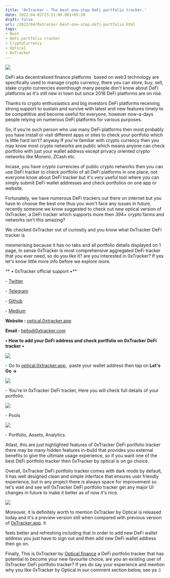 ```yaml
---
title: '0xTracker - The best one-stop DeFi portfolio tracker.'
date: 2022-04-02T23:51:00.001+05:30
draft: false
url: /2022/04/0xtracker-best-one-stop-defi-portfolio.html
tags: 
- Best
- DeFi portfolio tracker
- CryptoCurrency
- Optical
- 0xTracker
---
```


 [![](https://lh3.googleusercontent.com/-yeMRplQEOks/YkiUNiEZJ-I/AAAAAAAAJ-s/PGxufetUCr43C5GWKtgOiCsFornmB-VJQCNcBGAsYHQ/s1600/1648923684765142-0.png)](https://lh3.googleusercontent.com/-yeMRplQEOks/YkiUNiEZJ-I/AAAAAAAAJ-s/PGxufetUCr43C5GWKtgOiCsFornmB-VJQCNcBGAsYHQ/s1600/1648923684765142-0.png) 

  

DeFi aka decentralised finance platforms  based on web3 technology are specifically used to manage crypto currency, there you can store, buy, sell, stake crypto currencies eventhough many people don't know about DeFi platforms as it's still new in town but since 2018 DeFi platforms are on rise.

  

Thanks to crypto enthusiastics and big investors DeFi platforms receiving strong support to sustain and survive with latest and new features timely to be competitive and become useful for everyone, however now-a-days people relying on numerous DeFi platforms for various purposes.

  

So, if you're such person who use many DeFi platforms then most probably you have install or visit different apps or sites to check your portfolio which is little hard isn't? anyway If you're familiar with crypto currency then you may know most crypto networks are public which means anyone can check portfolio with just your wallet address except privacy oriented crypto networks like Monero, ZCash etc.

  

Incase, you have crypto currencies of public crypto networks then you can use DeFi tracker to check portfolio of all DeFi platforms in one place, not everyone know about DeFi tracker but it's very useful tool where you can simply submit DeFi wallet addresses and check portfolios on one app or website.

  

Fortunately, we have numerous DeFi trackers out there on internet but you have to choose the best one thus you won't face any issues in future, recently someone we know suggested to check out new optical version of 0xTracker, a DeFi tracker which supports more then 394+ crypto farms and networks isn't this amazing? 

  

We checked 0xTracker out of curiosity and you know what 0xTracker DeFi tracker is 

mesmerising because it has no tabs and all portfolio details displayed on 1 page, In sense 0xTracker is most comprehensive aggregated DeFi tracker that you ever need, so do you like it? are you interested in 0xTracker? If yes let's know little more info before we explore more.

  

** • 0xTracker official support •**

\- [Twitter](https://twitter.com/opticalfinance)

\- [Telegram](https://t.me/optical_finance)

\- [Github](https://github.com/0xTracker)

\- [Medium](https://medium.com/0x-tracker/announcing-the-0x-tracker-public-api-152e34fe70d6)

  

**Website :** [optical.0xtracker.app](http://optical.0xtracker.app)

**Email :** [hello@0xtracker.com](mailto:hello@0xtracker.com)

**• How to add your DeFi address and check portfolio on 0xTracker DeFi tracker •**

 **[![](https://lh3.googleusercontent.com/--Ea2HhruB4c/YkiUJJoMikI/AAAAAAAAJ-k/wLnwu-U1vfYPo-kM0nocNyajorrJpVqggCNcBGAsYHQ/s1600/1648923657867844-1.png)](https://lh3.googleusercontent.com/--Ea2HhruB4c/YkiUJJoMikI/AAAAAAAAJ-k/wLnwu-U1vfYPo-kM0nocNyajorrJpVqggCNcBGAsYHQ/s1600/1648923657867844-1.png)** 

\- Go to [optical.0xtracker.app](http://optical.0xtracker.app),  paste your wallet address then tap on **Let's Go ->**

 **[![](https://lh3.googleusercontent.com/-afHKE3JFBpE/YkiUCZitSeI/AAAAAAAAJ-c/RVUU-P7Dbp82s7p3X4l0cWSp_Hv2NMT7ACNcBGAsYHQ/s1600/1648923638074198-2.png)](https://lh3.googleusercontent.com/-afHKE3JFBpE/YkiUCZitSeI/AAAAAAAAJ-c/RVUU-P7Dbp82s7p3X4l0cWSp_Hv2NMT7ACNcBGAsYHQ/s1600/1648923638074198-2.png)** 

\- You're in 0xTracker DeFi tracker, Here you will check full details of your portfolio.

  

 [![](https://lh3.googleusercontent.com/-3JBtWA-ESDU/YkiT9afSZ2I/AAAAAAAAJ-U/P1HoFuY_VeQkRli6L0Lfqf3V5gMoh6I0ACNcBGAsYHQ/s1600/1648923619849704-3.png)](https://lh3.googleusercontent.com/-3JBtWA-ESDU/YkiT9afSZ2I/AAAAAAAAJ-U/P1HoFuY_VeQkRli6L0Lfqf3V5gMoh6I0ACNcBGAsYHQ/s1600/1648923619849704-3.png) 

  

\- Pools

  

 [![](https://lh3.googleusercontent.com/-T4nRg7aS_rI/YkiT4zPrz-I/AAAAAAAAJ-Q/aLSb6dv0Yuw3SFQru89SLx4h8TpFv_nzQCNcBGAsYHQ/s1600/1648923595654507-4.png)](https://lh3.googleusercontent.com/-T4nRg7aS_rI/YkiT4zPrz-I/AAAAAAAAJ-Q/aLSb6dv0Yuw3SFQru89SLx4h8TpFv_nzQCNcBGAsYHQ/s1600/1648923595654507-4.png) 

  

\- Portfolio, Assets, Analytics.

  

Atlast, this are just highlighted features of 0xTracker DeFi portfolio tracker there may be many hidden features in-build that provides you external benefits to give the ultimate usage experience, so if you want one of the best DeFi portfolio tracker then 0xTracker by optical is on go choice.

  

Overall, 0xTracker DeFi portfolio tracker comes with dark mode by default, it has well designed clean and simple interface that ensures user friendly experience, but in any project there is always space for improvement so let's wait and see will 0xTracker DeFi portfolio tracker get any major UI changes in future to make it better as of now it's nice.

  

 [![](https://lh3.googleusercontent.com/-LcCq1_l3yNk/YkiTy-5C7vI/AAAAAAAAJ-M/VKpdsfGJJA0Zpe6jdl1aA8QU1sYztsrrQCNcBGAsYHQ/s1600/1648923578401896-5.png)](https://lh3.googleusercontent.com/-LcCq1_l3yNk/YkiTy-5C7vI/AAAAAAAAJ-M/VKpdsfGJJA0Zpe6jdl1aA8QU1sYztsrrQCNcBGAsYHQ/s1600/1648923578401896-5.png) 

  

Moreover, it is definitely worth to mention 0xTracker by Optical is released today and it's a preview version still when compared with previous version of [](http://0xTracker.app)[0xTracker.app](http://0xTracker.app). it 

feels better and refreshing including that in order to add new DeFi wallet address you just have to sign out and then add new DeFi wallet address then go on. 

  

Finally, This is 0xTracker by [Optical.finance](http://Optical.finance) a DeFi portfolio tracker that has potential to become your new favourite choice, are you an existing user of 0xTracker DeFi portfolio tracker? If yes do say your experience and mention why you like 0xTracker by Optical in our comment section below, see ya :)